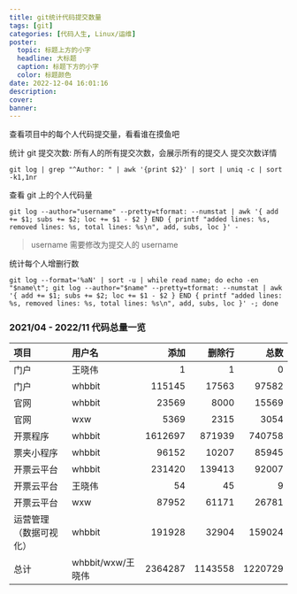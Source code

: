 ```yaml
---
title: git统计代码提交数量
tags: [git]
categories: [代码人生, Linux/运维]
poster:
  topic: 标题上方的小字
  headline: 大标题
  caption: 标题下方的小字
  color: 标题颜色
date: 2022-12-04 16:01:16
description:
cover:
banner:
---
```


查看项目中的每个人代码提交量，看看谁在摸鱼吧

<!-- more -->

统计 git 提交次数: 所有人的所有提交次数，会展示所有的提交人 提交次数详情

```shell
git log | grep "^Author: " | awk '{print $2}' | sort | uniq -c | sort -k1,1nr
```

查看 git 上的个人代码量

```shell
git log --author="username" --pretty=tformat: --numstat | awk '{ add += $1; subs += $2; loc += $1 - $2 } END { printf "added lines: %s, removed lines: %s, total lines: %s\n", add, subs, loc }' -
```

> username 需要修改为提交人的 username

统计每个人增删行数

```shell
git log --format='%aN' | sort -u | while read name; do echo -en "$name\t"; git log --author="$name" --pretty=tformat: --numstat | awk '{ add += $1; subs += $2; loc += $1 - $2 } END { printf "added lines: %s, removed lines: %s, total lines: %s\n", add, subs, loc }' -; done
```

### 2021/04 - 2022/11 代码总量一览

| 项目                   | 用户名            |    添加 |  删除行 |    总数 |
| :--------------------- | :---------------- | ------: | ------: | ------: |
| 门户                   | 王晓伟            |       1 |       1 |       0 |
| 门户                   | whbbit            |  115145 |   17563 |   97582 |
| 官网                   | whbbit            |   23569 |    8000 |   15569 |
| 官网                   | wxw               |    5369 |    2315 |    3054 |
| 开票程序               | whbbit            | 1612697 |  871939 |  740758 |
| 票夹小程序             | whbbit            |   96152 |   10207 |   85945 |
| 开票云平台             | whbbit            |  231420 |  139413 |   92007 |
| 开票云平台             | 王晓伟            |      54 |      45 |       9 |
| 开票云平台             | wxw               |   87952 |   61171 |   26781 |
| 运营管理（数据可视化） | whbbit            |  191928 |   32904 |  159024 |
| 总计                   | whbbit/wxw/王晓伟 | 2364287 | 1143558 | 1220729 |
